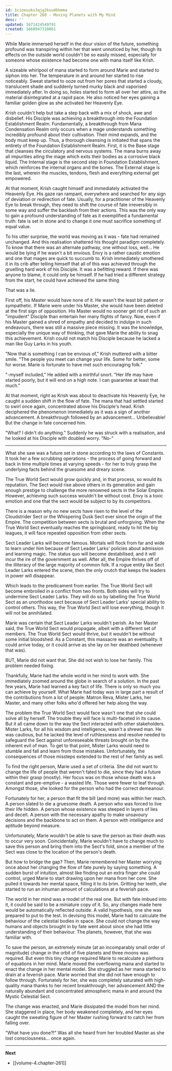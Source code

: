 ```yaml
---
id: 1cioeuukx3qjg2kuud6kmma
title: Chapter 260 - Moving Planets with My Mind
desc: ''
updated: 1671424549791
created: 1668947310861
---
```


While Marie immersed herself in the dour vision of the future, something profound was transpiring within her that went unnoticed by her, though its effects on the outside world couldn't be so easily missed, especially for someone whose existence had become one with mana itself like Krish.

A sizeable whirlpool of mana started to form around Marie and started to siphon into her. The temperature in and around her started to rise noticeably. Sweat started to ooze out from her pores that started a cloudy, translucent shade and suddenly turned murky black and vaporised immediately after. In doing so, holes started to form all over her attire, as the material disintegrated at a rapid pace. He also noticed her eyes gaining a familiar golden glow as she activated her Heavenly Eye.

Krish couldn't help but take a step back with a mix of shock, awe and disbelief. His Disciple was achieving a breakthrough into the Foundation Establishment Realm. Fundamentally, a breakthrough from Mana Condensation Realm only occurs when a mage understands something incredibly profound about their cultivation. Their mind expands, and the body must keep up. Thus, a thorough cleansing is initiated that spans the entirety of the Foundation Establishment Realm. First, it is the Base stage that cleanses the circulatory and nervous systems. The mana burns away all impurities ailing the mage which exits their bodies as a corrosive black liquid. The Internal stage is the second step in Foundation Establishment, which reinforces the internal organs and the bones. The External stage is the last, wherein the muscles, tendons, flesh and everything external get empowered.

At that moment, Krish caught himself and immediately activated the Heavenly Eye. His gaze ran rampant, everywhere and searched for any sign of deviation or redirection of fate. Usually, for a practitioner of the Heavenly Eye to break through, they need to shift the course of fate irreversibly in some way and suffer the backlash from their actions. This was the only way to gain a profound understanding of fate as it exemplified a fundamental truth: fate is set in stone and to change it one must sacrifice something of equal value.

To his utter surprise, the world was moving as it was - fate had remained unchanged. And this realisation shattered his thought paradigm completely. To know that there was an alternate pathway, one without loss, well... He would be lying if he wasn't a bit envious. Envy is a rather caustic emotion and one that mages are quick to succumb to. Krish immediately smothered it in its crib after telling himself that all of this was achieved through the gruelling hard work of his Disciple. It was a befitting reward. If there was anyone to blame, it could only be himself. If he had tried a different strategy from the start, he could have achieved the same thing

That was a lie.

First off, his Master would have none of it. He wasn't the least bit patient or sympathetic. If Marie were under his Master, she would have been deleted at the first sign of opposition. His Master would no sooner get rid of such an "impudent" Disciple than entertain her many flights of fancy. Now, even if his Master gained a shred of empathy and decided to indulge in such endeavours, there was still a massive piece missing. It was the knowledge, especially the unique way of thinking, that gave Marie the ability to snag this achievement. Krish could not match his Disciple because he lacked a man like Guy Larks in his youth.

"Now that is something I can be envious of," Krish muttered with a bitter smile. "The people you meet can change your life. Some for better, some for worse. Marie is fortunate to have met such encouraging folk." 

"-myself included," He added with a mirthful snort. "Her life may have started poorly, but it will end on a high note. I can guarantee at least that much."

At that moment, right as Krish was about to deactivate his Heavenly Eye, he caught a sudden shift in the flow of fate. The mana that had settled started to swirl once again, concentrated above his Disciple's head. Krish deciphered the phenomenon immediately as it was a sign of another advancement. A breakthrough followed by an advancement... Unbelievable! But the change in fate concerned him.

"What? I didn't do anything." Suddenly he was struck with a realisation, and he looked at his Disciple with doubled worry. "No-"

____

What she saw was a future set in stone according to the laws of Constants. It took her a few scrubbing operations - the process of going forward and back in time multiple times at varying speeds - for her to truly grasp the underlying facts behind the gruesome and dreary scene.

The True World Sect would grow quickly and, in that process, so would its reputation. The Sect would rise above others in its generation and gain enough prestige to challenge the more renowned sects in the Solar Empire. However, achieving such success wouldn't be without cost. Envy is a toxic emotion and one that the sect would be subject to by its competitors.

There is a reason why no new sects have risen to the level of the Cloudstrider Sect or the Whispering Dusk Sect ever since the origin of the Empire. The competition between sects is brutal and unforgiving. When the True World Sect eventually reaches the springboard, ready to hit the big leagues, it will face repeated opposition from other sects.

Sect Leader Larks will become famous. Mortals will flock from far and wide to learn under him because of Sect Leader Larks' policies about admission and learning magic. The status quo will become destabilised, and it will incur the ire of the government as well. After all, the Empire thrives off of the illiteracy of the large majority of common folk. If a rogue entity like Sect Leader Larks entered the scene, then the only crutch that keeps the leaders in power will disappear.

Which leads to the predicament from earlier. The True World Sect will become embroiled in a conflict from two fronts. Both sides will try to undermine Sect Leader Larks. They will do so by labelling the True World Sect as an unorthodox sect because of Sect Leader Larks' special ability to control others. This way, the True World Sect will lose everything, though it will not be annihilated.

Marie was certain that Sect Leader Larks wouldn't perish. As her Master said, the True World Sect would propagate, albeit with a different set of members. The True World Sect would thrive, but it wouldn't be without some initial bloodshed. As a Constant, this massacre was an eventuality. It could arrive today, or it could arrive as she lay on her deathbed (whenever that was).

BUT, Marie did not want that. She did not wish to lose her family. This problem needed fixing.

Thankfully, Marie had the whole world in her mind to work with. She immediately zoomed around the globe in search of a solution. In the past few years, Marie had learned a key fact of life. There is only so much you can achieve by yourself. What Marie had today was in large part a result of the contributions from a lot of people: Matron Reva, Mister Larks, her Master, and many other folks who'd offered her help along the way.

The problem the True World Sect would face wasn't one that she could solve all by herself. The trouble they will face is multi-faceted in its cause. But it all came down to the way the Sect interacted with other stakeholders. Mister Larks, for all his wisdom and intelligence, wasn't a shrewd man. He was cautious, but he lacked the level of ruthlessness and resolve needed to safeguard the Sect against unforeseeable threats brought on by the inherent evil of man. To get to that point, Mister Larks would need to stumble and fall and learn from those mistakes. Unfortunately, the consequences of those missteps extended to the rest of her family as well.

To find the right person, Marie used a set of criteria. She did not want to change the life of people that weren't fated to die, since they had a future within their grasp (mostly). Her focus was on those whose death was a constant and pre-emptive - a wasted life. Those were fewer to leaf through. Amongst those, she looked for the person who had the correct demeanour.

Fortunately for her, a person that fit the bill (and more) was within her reach. A person slated to die a gruesome death. A person who was forced to live their life hidden. A person whose existence was steeped in layers of lies and deceit. A person with the necessary apathy to make unsavoury decisions and the backbone to act on them. A person with intelligence and aptitude beyond measure.

Unfortunately, Marie wouldn't be able to save the person as their death was to occur very soon. Coincidentally, Marie wouldn't have to change much to save this person and bring them into the Sect's fold, since a member of the Sect was close to the location of the person's death.

But how to bridge the gap? Then, Marie remembered her Master worrying once about her changing the flow of fate purely by saying something. A sudden burst of intuition, almost like finding out an extra finger she could control, urged Marie to start drawing upon her mana from her core. She pulled it towards her mental space, filling it to its brim. Gritting her teeth, she started to run an inhuman amount of calculations at a feverish pace.

The world in her mind was a model of the real one. But with fate imbued into it, it could be said to be a miniature copy of it. So, any changes made here would be automatically reflected outside. A valid hypothesis, one she was prepared to put to the test. In devising this model, Marie had to calculate the behaviour of the celestial bodies in space. She could not change the way humans and objects brought in by fate went about since she had little understanding of their behaviour. The planets, however, that she was familiar with.

To save the person, an extremely minute (at an incomparably small order of magnitude) change in the orbit of five planets and three moons was required. But even this tiny change required Marie to recalculate a plethora of equations in her mind. Marie moved the overflowing mana and started to enact the change in her mental model. She struggled as her mana started to drain at a feverish pace. Marie worried that she did not have enough to follow through. Fortunately for her, she was completely saturated with high-quality mana thanks to her recent breakthrough, her advancement AND the naturally abundant and concentrated atmospheric mana in and around the Mystic Celestial Sect.

The change was enacted, and Marie dissipated the model from her mind. She staggered in place, her body weakened completely, and her eyes caught the sweating figure of her Master rushing forward to catch her from falling over.

"What have you done?!" Was all she heard from her troubled Master as she lost consciousness... once again.

____

**Next**
* [[volume-4.chapter-261]]
